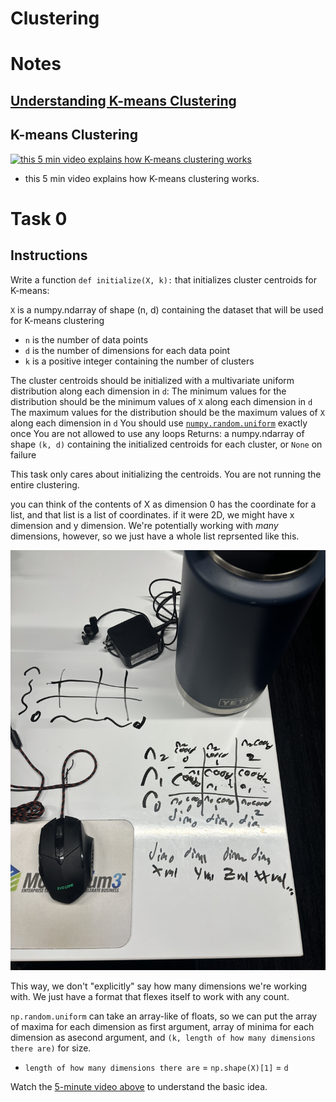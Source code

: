 # Clustering

# Notes

## [Understanding K-means Clustering](https://towardsdatascience.com/understanding-k-means-clustering-in-machine-learning-6a6e67336aa1)

## K-means Clustering

[![this 5 min video explains how K-means clustering works](http://img.youtube.com/vi/_aWzGGNrcic/0.jpg)](http://www.youtube.com/watch?v=_aWzGGNrcic)
* this 5 min video explains how K-means clustering works.

# Task 0

## Instructions

Write a function `def initialize(X, k):` that initializes cluster centroids for K-means:


`X` is a numpy.ndarray of shape (n, d) containing the dataset that will be used for K-means clustering
* `n` is the number of data points
* `d` is the number of dimensions for each data point
* `k` is a positive integer containing the number of clusters

The cluster centroids should be initialized with a multivariate uniform distribution along each dimension in `d`:
The minimum values for the distribution should be the minimum values of `X` along each dimension in `d`
The maximum values for the distribution should be the maximum values of `X` along each dimension in `d`
You should use [`numpy.random.uniform`](https://numpy.org/doc/stable/reference/random/generated/numpy.random.uniform.html) exactly once
You are not allowed to use any loops
Returns: a numpy.ndarray of shape `(k, d)` containing the initialized centroids for each cluster, or `None` on failure


This task only cares about initializing the centroids. You are not running the entire clustering.

you can think of the contents of X as dimension 0 has the coordinate for a list, and that list is a list of coordinates. if it were 2D, we might have x dimension and y dimension. We're potentially working with *many* dimensions, however, so we just have a whole list reprsented like this.

![example of 3 dimensional lists](./images/clustering%20-%20task%200%20-%20coords.jpg)

This way, we don't "explicitly" say how many dimensions we're working with. We just have a format that flexes itself to work with any count.

`np.random.uniform` can take an array-like of floats, so we can put the array of maxima for each dimension as first argument, array of minima for each dimension as asecond argument, and `(k, length of how many dimensions there are)` for size.
* `length of how many dimensions there are` = `np.shape(X)[1]` = `d`


Watch the [5-minute video above](#k-means-clustering) to understand the basic idea.